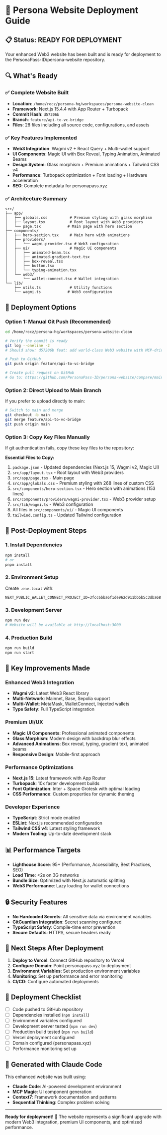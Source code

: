# 🚀 Persona Website Deployment Guide

## 📋 Status: READY FOR DEPLOYMENT

Your enhanced Web3 website has been built and is ready for deployment to the PersonaPass-ID/persona-website repository.

## 🔍 What's Ready

### ✅ Complete Website Built
- **Location**: `/home/rocz/persona-hq/workspaces/persona-website-clean`
- **Framework**: Next.js 15.4.4 with App Router + Turbopack
- **Commit Hash**: `d57206b`
- **Branch**: `feature/api-to-vc-bridge`
- **Files**: 28 files including all source code, configurations, and assets

### ✅ Key Features Implemented
- **Web3 Integration**: Wagmi v2 + React Query + Multi-wallet support
- **UI Components**: Magic UI with Box Reveal, Typing Animation, Animated Beams
- **Design System**: Glass morphism + Premium animations + Tailwind CSS v4
- **Performance**: Turbopack optimization + Font loading + Hardware acceleration
- **SEO**: Complete metadata for personapass.xyz

### ✅ Architecture Summary
```
src/
├── app/
│   ├── globals.css          # Premium styling with glass morphism
│   ├── layout.tsx           # Root layout with Web3 providers
│   └── page.tsx            # Main page with hero section
├── components/
│   ├── hero-section.tsx     # Main hero with animations
│   ├── providers/
│   │   └── wagmi-provider.tsx # Web3 configuration
│   ├── ui/                  # Magic UI components
│   │   ├── animated-beam.tsx
│   │   ├── animated-gradient-text.tsx
│   │   ├── box-reveal.tsx
│   │   ├── button.tsx
│   │   └── typing-animation.tsx
│   └── web3/
│       └── wallet-connect.tsx # Wallet integration
└── lib/
    ├── utils.ts             # Utility functions
    └── wagmi.ts            # Web3 configuration
```

## 🚀 Deployment Options

### Option 1: Manual Git Push (Recommended)
```bash
cd /home/rocz/persona-hq/workspaces/persona-website-clean

# Verify the commit is ready
git log --oneline -2
# Should show: d57206b feat: add world-class Web3 website with MCP-driven architecture

# Push to GitHub
git push origin feature/api-to-vc-bridge

# Create pull request on GitHub
# Go to: https://github.com/PersonaPass-ID/persona-website/compare/main...feature/api-to-vc-bridge
```

### Option 2: Direct Upload to Main Branch
If you prefer to upload directly to main:
```bash
# Switch to main and merge
git checkout -b main
git merge feature/api-to-vc-bridge
git push origin main
```

### Option 3: Copy Key Files Manually
If git authentication fails, copy these key files to the repository:

**Essential Files to Copy:**
1. `package.json` - Updated dependencies (Next.js 15, Wagmi v2, Magic UI)
2. `src/app/layout.tsx` - Root layout with Web3 providers  
3. `src/app/page.tsx` - Main page
4. `src/app/globals.css` - Premium styling with 268 lines of custom CSS
5. `src/components/hero-section.tsx` - Hero section with animations (153 lines)
6. `src/components/providers/wagmi-provider.tsx` - Web3 provider setup
7. `src/lib/wagmi.ts` - Web3 configuration
8. All files in `src/components/ui/` - Magic UI components
9. `tailwind.config.ts` - Updated Tailwind configuration

## 🔧 Post-Deployment Steps

### 1. Install Dependencies
```bash
npm install
# or
pnpm install
```

### 2. Environment Setup
Create `.env.local` with:
```
NEXT_PUBLIC_WALLET_CONNECT_PROJECT_ID=3fcc6bba6f1de962d911bb5b5c3dba68
```

### 3. Development Server
```bash
npm run dev
# Website will be available at http://localhost:3000
```

### 4. Production Build
```bash
npm run build
npm run start
```

## 🌟 Key Improvements Made

### Enhanced Web3 Integration
- **Wagmi v2**: Latest Web3 React library
- **Multi-Network**: Mainnet, Base, Sepolia support
- **Multi-Wallet**: MetaMask, WalletConnect, Injected wallets
- **Type Safety**: Full TypeScript integration

### Premium UI/UX
- **Magic UI Components**: Professional animated components
- **Glass Morphism**: Modern design with backdrop blur effects
- **Advanced Animations**: Box reveal, typing, gradient text, animated beams
- **Responsive Design**: Mobile-first approach

### Performance Optimizations
- **Next.js 15**: Latest framework with App Router
- **Turbopack**: 10x faster development builds
- **Font Optimization**: Inter + Space Grotesk with optimal loading
- **CSS Performance**: Custom properties for dynamic theming

### Developer Experience
- **TypeScript**: Strict mode enabled
- **ESLint**: Next.js recommended configuration
- **Tailwind CSS v4**: Latest styling framework
- **Modern Tooling**: Up-to-date development stack

## 📊 Performance Targets

- **Lighthouse Score**: 95+ (Performance, Accessibility, Best Practices, SEO)
- **Load Time**: <2s on 3G networks
- **Bundle Size**: Optimized with Next.js automatic splitting
- **Web3 Performance**: Lazy loading for wallet connections

## 🔒 Security Features

- **No Hardcoded Secrets**: All sensitive data via environment variables
- **GitGuardian Integration**: Secret scanning configured
- **TypeScript Safety**: Compile-time error prevention
- **Secure Defaults**: HTTPS, secure headers ready

## 🎯 Next Steps After Deployment

1. **Deploy to Vercel**: Connect GitHub repository to Vercel
2. **Configure Domain**: Point personapass.xyz to deployment
3. **Environment Variables**: Set production environment variables
4. **Monitoring**: Set up performance and error monitoring
5. **CI/CD**: Configure automated deployments

## 📝 Deployment Checklist

- [ ] Code pushed to GitHub repository
- [ ] Dependencies installed (`npm install`)
- [ ] Environment variables configured
- [ ] Development server tested (`npm run dev`)
- [ ] Production build tested (`npm run build`)
- [ ] Vercel deployment configured
- [ ] Domain configured (personapass.xyz)
- [ ] Performance monitoring set up

## 🤖 Generated with Claude Code

This enhanced website was built using:
- **Claude Code**: AI-powered development environment
- **MCP Magic**: UI component generation
- **Context7**: Framework documentation and patterns
- **Sequential Thinking**: Complex problem solving

---

**Ready for deployment!** 🚀 The website represents a significant upgrade with modern Web3 integration, premium UI components, and optimized performance.